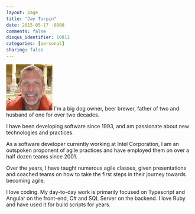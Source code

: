 ```yaml
---
layout: page
title: "Jay Turpin"
date: 2015-05-17 -0800
comments: false
disqus_identifier: 10811
categories: [personal]
sharing: false
---
```


<img src="/images/JayTurpin-300x300.jpg" height="125" width="125" class="pull-left"> I'm a big dog owner, beer brewer, father of two and husband of one for over two decades.


I have been developing software since 1993, and am passionate about new technologies and practices. 

As a software developer currently working at Intel Corporation, I am an outspoken proponent of agile practices and have employed them on over a half dozen teams since 2001. 

Over the years, I have taught numerous agile classes, given presentations and coached teams on how to take the first steps in their journey towards becoming agile.

I love coding. My day-to-day work is primarily focused on Typescript and Angular on the front-end, C# and SQL Server on the backend. I love Ruby and have used it for build scripts for years.